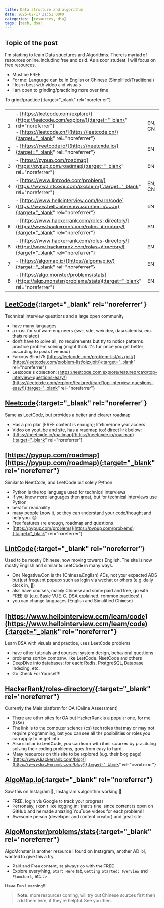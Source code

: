 ```yaml
---
title: Data structure and algorithms
date: 2025-02-17 21:51 0000 
categories: [resources, dsa]
tags: [tech, dsa]
---
```


## Topic of the post
I'm starting to learn Data structures and Algorithms. 
There is myriad of resources online, including free and paid. As a poor student, I will focus on free resources.

- Must be FREE
- For me: Language can be in English or Chinese (Simplified/Traditional)
- I learn best with video and visuals
- I am open to grinding/practicing more over time

To grind/practice
{:target="_blank" rel="noreferrer"}

| <!-- --> | <!-- -->                                                                                                                                                                                 | <!-- -->    |
| -------- | ---------------------------------------------------------------------------------------------------------------------------------------------------------------------------------------- | ----------- |
| 1        | - [https://leetcode.com/explore/](https://leetcode.com/explore/){:target="_blank" rel="noreferrer"}<br>- [https://leetcode.cn/](https://leetcode.cn/){:target="_blank" rel="noreferrer"} | EN, <br >CN |
| 2        | - [https://neetcode.io/](https://neetcode.io/){:target="_blank" rel="noreferrer"}                                                                                                        | EN          |
| 3        | - [https://pypup.com/roadmap](https://pypup.com/roadmap){:target="_blank" rel="noreferrer"}                                                                                              | EN          |
| 4        | - [https://www.lintcode.com/problem/](https://www.lintcode.com/problem/){:target="_blank" rel="noreferrer"}                                                                              | EN, CN      |
| 5        | - [https://www.hellointerview.com/learn/code](https://www.hellointerview.com/learn/code){:target="_blank" rel="noreferrer"}                                                              | EN          |
| 6        | - [https://www.hackerrank.com/roles-directory/](https://www.hackerrank.com/roles-directory/){:target="_blank" rel="noreferrer"}                                                          | EN          |
| 6        | - [https://www.hackerrank.com/roles-directory/](https://www.hackerrank.com/roles-directory/){:target="_blank" rel="noreferrer"}                                                          | EN          |
| 7        | - [https://algomap.io/](https://algomap.io/){:target="_blank" rel="noreferrer"}                                                                                                          | EN          |
| 8        | - [https://algo.monster/problems/stats](https://algo.monster/problems/stats){:target="_blank" rel="noreferrer"}                                                                          | EN          |

## [LeetCode](https://leetcode.com/explore/){:target="_blank" rel="noreferrer"}
Technical interview questions and a large open community
- have many languages
- a must for software engineers (swe, sde, web dev, data scientist, etc. thats related)
- don't have to solve all, no requirements but try to notice patterns, practice problem solving (might think it's fun once you get better, according to posts I've read)
- Famous Blind 75 [https://leetcode.com/problem-list/oizxjoit/](https://leetcode.com/problem-list/oizxjoit/){:target="_blank" rel="noreferrer"}
- Leetcode's collection: [https://leetcode.com/explore/featured/card/top-interview-questions-easy/](https://leetcode.com/explore/featured/card/top-interview-questions-easy/){:target="_blank" rel="noreferrer"}

## [Neetcode](https://neetcode.io/){:target="_blank" rel="noreferrer"}
Same as LeetCode, but provides a better and clearer roadmap
- Has a pro plan [FREE content is enough]; lifetime/one year access
- Video on youtube and site, has a roadmap too! direct link below:
- [https://neetcode.io/roadmap](https://neetcode.io/roadmap){:target="_blank" rel="noreferrer"}

## [https://pypup.com/roadmap](https://pypup.com/roadmap){:target="_blank" rel="noreferrer"}
Similar to NeetCode, and LeetCode but solely Python
- Python is the top language used for technical interviews
 - If you know more languages then great, but for technical interviews use Python
 - best for readability
 - many people know it, so they can understand your code/thought and help you. 😊
- Free features are enough, roadmap and questions
- [https://pypup.com/problems](https://pypup.com/problems){:target="_blank" rel="noreferrer"}

## [LintCode](https://www.lintcode.com/problem/){:target="_blank" rel="noreferrer"}
Used to be mostly Chinese, now moving towards English. The site is now mostly English and similar to LeetCode in many ways. 
- One Negative/Con is the (Chinese/English) ADs, not your expacted ADS but just frequent popups such as login via wechat or others (e.g. daily clock in, 🤣)
- also have courses, mainly Chinese and some paid and free, go with FREE 😊 (e.g. Basic VUE, C, DSA explained, common practices! ) 
- you can change languages (English and Simplified Chinese)

## [https://www.hellointerview.com/learn/code](https://www.hellointerview.com/learn/code){:target="_blank" rel="noreferrer"}
Learn DSA with visuals and practice, uses LeetCode problems
- have other tutorials and courses: system design, behavioral questions
- problems sort by company, like LeetCode, NeetCode and others  
- DeepDive into databases: for each: Redis, PostgreSQL, Database Indexing, etc.
- Go Check For Yourself!!!

## [HackerRank/roles-directory/](https://www.hackerrank.com/roles-directory/){:target="_blank" rel="noreferrer"}
Currently the Main platform for OA (Online Assessment)
- There are other sites for OA but HackerRank is a popular one, for me (USA)
- The link is to the computer science (cs) tech roles that may or may not require programming, but you can see all the posibilities or roles you can apply to or get into 
- Also similar to LeetCode, you can learn with their courses by practicing solving their coding problems, goes from easy to hard. 
- Many resources on this site to be explored (e.g. their blog page)
 - [https://www.hackerrank.com/blog/](https://www.hackerrank.com/blog/){:target="_blank" rel="noreferrer"}

## [AlgoMap.io](https://algomap.io/){:target="_blank" rel="noreferrer"}
Saw this on Instagram 🤣, Instagram's algorithm working 🤣
- FREE, login via Google to track your progress
- Personally, I don't like logging in; That's fine, since content is open on GitHub and he made amazing YouTube videos for each problem!!!
- Awesome person (developer and content creator) and great site.

## [AlgoMonster/problems/stats](https://algo.monster/problems/stats){:target="_blank" rel="noreferrer"}
AlgoMonster is another resource I found on Instagram, another AD lol, wanted to give this a try. 
- Paid and Free content, as always go with the FREE
- Explore everything, `Start Here` tab, `Getting Started: Overview` and `Flowchart`, etc. :>

Have Fun Learning!!!
 
>**Note:** more resources coming, will try out Chinese sources first then add them here, if they're helpful. See you then.

